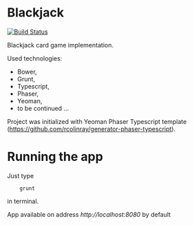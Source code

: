 # Blackjack 

[![Build Status][travis-badge]][travis-badge-url]

Blackjack card game implementation. 

Used technologies:
- Bower,
- Grunt,
- Typescript, 
- Phaser,
- Yeoman,
- to be continued ... 

Project was initialized with Yeoman Phaser Typescript template (https://github.com/rcolinray/generator-phaser-typescript).

# Running the app
Just type 
```
	grunt
``` 
in terminal.

App available on address _http://localhost:8080_ by default


[travis-badge]: https://travis-ci.org/Nevaan/web-blackjack.svg?branch=master
[travis-badge-url]: https://travis-ci.org/Nevaan/web-blackjack
